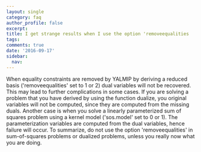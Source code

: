 ```yaml
---
layout: single
category: faq
author_profile: false
excerpt: 
title: I get strange results when I use the option 'removeequalities
tags:
comments: true
date: '2016-09-17'
sidebar:
  nav:
---
```


When equality constraints are removed by YALMIP by deriving a reduced basis ('removeequalities' set to 1 or 2) dual variables will not be recovered. This may lead to further complications in some cases. If you are solving a problem that you have derived by using the function dualize, you original variables will not be computed, since they are computed from the missing duals. Another case is when you solve a linearly parameterized sum of squares problem using a kernel model ('sos.model' set to 0 or 1). The parameterization variables are computed from the dual variables, hence failure will occur. To summarize, do not use the option 'removeequalities' in sum-of-squares problems or dualized problems, unless you really now what you are doing.
